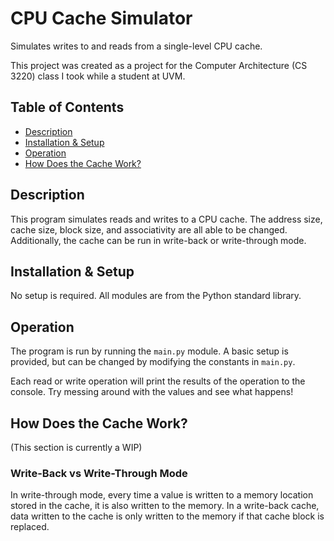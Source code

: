 # CPU Cache Simulator
Simulates writes to and reads from a single-level CPU cache.

This project was created as a project for the Computer Architecture (CS 3220) class I took while a student at UVM.

## Table of Contents
* [Description](#description)
* [Installation & Setup](#installation--setup)
* [Operation](#operation)
* [How Does the Cache Work?](#how-does-the-cache-work)

## Description
This program simulates reads and writes to a CPU cache. The address size, cache size, block size, and associativity are 
all able to be changed. Additionally, the cache can be run in write-back or write-through mode.

## Installation & Setup
No setup is required. All modules are from the Python standard library.

## Operation
The program is run by running the `main.py` module. A basic setup is provided, but can be changed by modifying the 
constants in `main.py`.

Each read or write operation will print the results of the operation to the console. Try messing around with the values 
and see what happens!

## How Does the Cache Work?
(This section is currently a WIP)
### Write-Back vs Write-Through Mode
In write-through mode, every time a value is written to a memory location stored in the cache, it is also written to 
the memory. In a write-back cache, data written to the cache is only written to the memory if that cache block is 
replaced. 